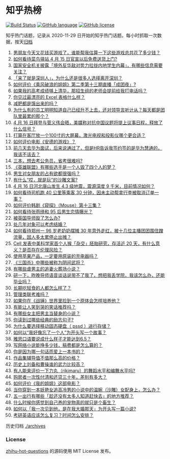 # 知乎热榜
[![Build Status](https://github.com/ToWeLong/zhihu-hot-questions/workflows/CI/badge.svg)](https://github.com/ToWeLong/zhihu-hot-questions/actions)
[![GitHub language](https://img.shields.io/badge/language-golang-orange.svg)](https://golang.org/)
[![GitHub license](https://img.shields.io/github/license/ToWeLong/zhihu-hot-questions)](https://github.com/ToWeLong/zhihu-hot-questions/blob/main/LICENSE)

知乎热门话题，记录从 2020-11-29 日开始的知乎热门话题。每小时抓取一次数据，按天[归档](./archives)

<!-- BEGIN -->

1. [男朋友今天又花钱买游戏了，谁能帮我估算一下这些游戏总共花了多少钱？](https://www.zhihu.com/question/453441147)
1. [如何看待菜鸟驿站 4 月 15 日官宣以后免费送货上门?](https://www.zhihu.com/question/454716623)
1. [国家安全机关披露「境外反华敌对势力拉拢内地学生内幕」，有哪些信息需要关注？](https://www.zhihu.com/question/454743871)
1. [「来了就是深圳人」，为什么还是很多人选择离开深圳？](https://www.zhihu.com/question/314137518)
1. [如何评价《乘风破浪的姐姐》第二季第十三期直播「成团夜」?](https://www.zhihu.com/question/454896303)
1. [如果我的高考成绩够上清华，那招生组的老师会提前给我打电话吗？](https://www.zhihu.com/question/454386015)
1. [你见过最漂亮的 Excel 表格什么样？](https://www.zhihu.com/question/56375334)
1. [减肥都是饿出来的吗？](https://www.zhihu.com/question/446278658)
1. [为什么有的员工明明知道自己已经升不上去，还对领导言听计从？每天都是团队里最累的那个？](https://www.zhihu.com/question/453267475)
1. [4 月 16 日拜登与菅义伟会晤，美媒称对抗中国议题将提上议事日程，释放了什么信号？](https://www.zhihu.com/question/454891026)
1. [打算在客厅放一个100寸的大屏幕，激光电视和投影仪哪个更合适？](https://www.zhihu.com/question/441824735)
1. [如何评价电影《安德的游戏》？](https://www.zhihu.com/question/21933008)
1. [前几天去华为面试，后来说通过了，但是HR告诉我签约签的是华为慧通的，我该不该去？](https://www.zhihu.com/question/310409624)
1. [三本，想去考公务员，省考很难吗?](https://www.zhihu.com/question/332487091)
1. [《英雄联盟》有哪些选手是一个人毁了四个人的梦？](https://www.zhihu.com/question/440422370)
1. [男生对女朋友的占有欲都很强吗？](https://www.zhihu.com/question/332142062)
1. [有什么“哎，就是玩”的沙雕文案?](https://www.zhihu.com/question/454663451)
1. [4 月 16 日河北唐山发生 4.3 级地震，震源深度 9 千米，目前情况如何？](https://www.zhihu.com/question/454953034)
1. [如何看待司机跑 40 公里等乘客 30 分钟，因未主动帮拿行李被取消订单一事？](https://www.zhihu.com/question/454773564)
1. [如何评价韩剧《窥探》（Mouse）第十三集？](https://www.zhihu.com/question/454835755)
1. [如何看待张雨绮和 95 后男生恋情曝光？](https://www.zhihu.com/question/454472919)
1. [被英国导师毁了怎么办?](https://www.zhihu.com/question/452626511)
1. [处几年对象可以考虑结婚？](https://www.zhihu.com/question/450899653)
1. [如何看待郑州一 96 岁老奶奶摆摊 30 年意外走红，被十几位主播团团围住蹭流量，因人多太累停止出摊？](https://www.zhihu.com/question/454181902)
1. [Cell 发表中美科学家首个人猴「杂交」胚胎研究，存活近 20 天，有什么意义？是否存在伦理风险？](https://www.zhihu.com/question/454895982)
1. [使用苹果产品，一定要用原装的充电器吗？](https://www.zhihu.com/question/308571486)
1. [《三国杀》中哪些被称为阴间武将？](https://www.zhihu.com/question/445199764)
1. [有哪些虐男主的追妻火葬场小说？](https://www.zhihu.com/question/357318816)
1. [研一下，昨晚导师语音谈话说带不了我了，想把我丢学院，我该怎么办，还能毕业吗？](https://www.zhihu.com/question/454103100)
1. [长期吃轻食的人都怎么样了？](https://www.zhihu.com/question/430782103)
1. [管理类联考难吗？](https://www.zhihu.com/question/452346438)
1. [如果你在《战锤》世界里捡到一个原体会怎样培养他？](https://www.zhihu.com/question/454339116)
1. [有能让人笑到哭的笑话推荐吗？](https://www.zhihu.com/question/441762179)
1. [有哪些女主把男主当替身的小说？](https://www.zhihu.com/question/383770385)
1. [你读到过哪些经典的励志句子?](https://www.zhihu.com/question/445610397)
1. [为什么要选择移动固态硬盘（ pssd ）进行存储？](https://www.zhihu.com/question/454421003)
1. [如何以“我好像忘了一个人”为开头写一个故事？](https://www.zhihu.com/question/434561207)
1. [雅思口语要说成什么样子才能达到6.5？](https://www.zhihu.com/question/27769662)
1. [写网络小说能挣多少钱，稿费都是怎么算的？](https://www.zhihu.com/question/276683571)
1. [你是因为哪一句话而爱上一本书的？](https://www.zhihu.com/question/454812309)
1. [作品集辅导值不值那么高的价格？](https://www.zhihu.com/question/53082817)
1. [历史上刘备和曹操谁的武力比较高？](https://www.zhihu.com/question/337944914)
1. [有人能来评价一下力丸（rikimaru）的舞蹈水平和编舞水平吗?](https://www.zhihu.com/question/448579023)
1. [购房者一次性付清和还贷三十年，差别有多大？](https://www.zhihu.com/question/440197525)
1. [如何评价《我的姐姐》这部电影？](https://www.zhihu.com/question/453290146)
1. [当你穿到一本妖艳女追高冷男的小说中的温婉（沙雕）女配身上，怎么办？](https://www.zhihu.com/question/448630667)
1. [五一出行有哪些「趁还没有太多人知道赶快去」的地方推荐？](https://www.zhihu.com/question/453601844)
1. [什么时候你感觉到自己养的宠物真的就只是个畜生？](https://www.zhihu.com/question/344278401)
1. [如何以「我一次见到他，是在我大婚那天」为开头写一篇小说?](https://www.zhihu.com/question/442442334)
1. [考研英语应该怎么复习？时间怎么安排？](https://www.zhihu.com/question/391177262)

<!-- END -->

历史归档 [./archives](./archives)


### License
[zhihu-hot-questions](https://github.com/towelong/zhihu-hot-questions) 的源码使用 MIT License 发布。